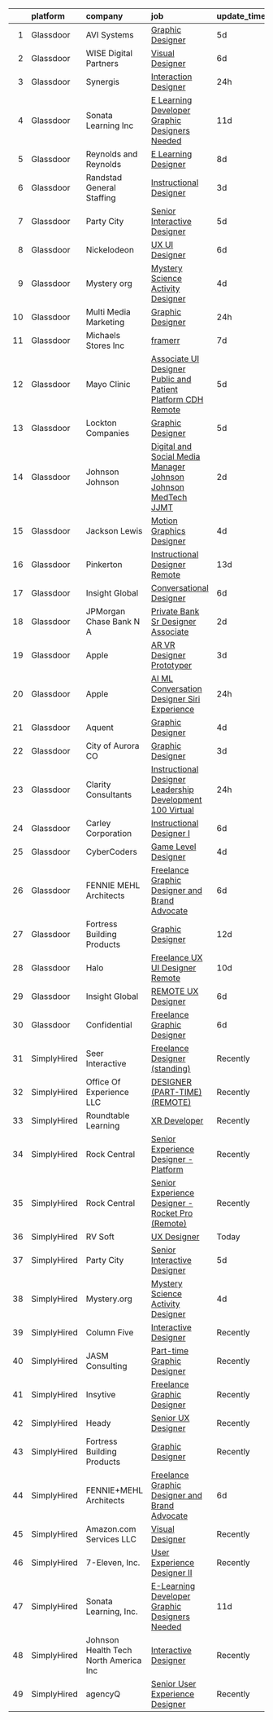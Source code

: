 

|    | platform    | company                               | job                                                                                                                                                                                                                                                                                                                                                                                                                                                                                                                                                                                                                                                                                                                                                                                                                                                                                                                                                                                                                                                                                                                                                                                                                                                                                                                                                                              | update_time   | location             |
|---:|:------------|:--------------------------------------|:---------------------------------------------------------------------------------------------------------------------------------------------------------------------------------------------------------------------------------------------------------------------------------------------------------------------------------------------------------------------------------------------------------------------------------------------------------------------------------------------------------------------------------------------------------------------------------------------------------------------------------------------------------------------------------------------------------------------------------------------------------------------------------------------------------------------------------------------------------------------------------------------------------------------------------------------------------------------------------------------------------------------------------------------------------------------------------------------------------------------------------------------------------------------------------------------------------------------------------------------------------------------------------------------------------------------------------------------------------------------------------|:--------------|:---------------------|
|  1 | Glassdoor   | AVI Systems                           | [Graphic Designer](https://www.glassdoor.com/partner/jobListing.htm?pos=124&ao=1136043&s=58&guid=000001813cec2e90a13bb21d3a9599c8&src=GD_JOB_AD&t=SR&vt=w&cs=1_05829cec&cb=1654584520850&jobListingId=1007910419700&jrtk=3-0-1g4ueoblvr174801-1g4ueobmdgsq6800-d030ec40bb1ca68d-)                                                                                                                                                                                                                                                                                                                                                                                                                                                                                                                                                                                                                                                                                                                                                                                                                                                                                                                                                                                                                                                                                                | 5d            | Remote               |
|  2 | Glassdoor   | WISE Digital Partners                 | [Visual Designer](https://www.glassdoor.com/partner/jobListing.htm?pos=129&ao=1136043&s=58&guid=000001813cec2e90a13bb21d3a9599c8&src=GD_JOB_AD&t=SR&vt=w&ea=1&cs=1_b5bdda79&cb=1654584520851&jobListingId=1007905260768&jrtk=3-0-1g4ueoblvr174801-1g4ueobmdgsq6800-3c37b858ffb069c6-)                                                                                                                                                                                                                                                                                                                                                                                                                                                                                                                                                                                                                                                                                                                                                                                                                                                                                                                                                                                                                                                                                            | 6d            | Remote               |
|  3 | Glassdoor   | Synergis                              | [Interaction Designer](https://www.glassdoor.com/partner/jobListing.htm?pos=109&ao=1110586&s=58&guid=000001813cec2e90a13bb21d3a9599c8&src=GD_JOB_AD&t=SR&vt=w&ea=1&cs=1_833cabbf&cb=1654584520849&jobListingId=1007920658385&cpc=3DB599BF2F4828F0&jrtk=3-0-1g4ueoblvr174801-1g4ueobmdgsq6800-c282ccde4a1f87c1--6NYlbfkN0DW_ZuMbP_m-EQUZBg93ahRtEkkdXdviKhoJnsIHoZm_Bzf5R8b_260hvBh4tWqlvgQJAmsYclmzTrHdJm7Rf5KQ9Rh5s5cfEkwcGlIR3UVbiyhkRyjyjMqIhtk8x7pSwGyuSvfShbMzLL1w_ueGVpDMpfyqCaZxo_XSbgab-_ysaNln2uUiHPhwD2Ph_TnAKW_yMfmg9-J3ivCb1K8tsjD3leWiptcuKNLIGrbiWQ0IK_ougcltDeTMdu8S8fSIgsPnrCuFaL2hH2ePUA6pP0jXtb4jGPj7TKPA07eHx2wssORNivsni-LrALyEDqHOfIdZW1DeooyrvGt3IrxZSsbu761DcxqeEJphFsNITzcCxlUyDF0gN29Mb3d0fT-pdxa-4yJTRBcGalCVSy3YjN34VHnnorjZhIHulB-I1iMPozYc9KY17lqb0uJB0NaYHO09MQdc-f_qorLDIH_jUI1mLf0TehcbKeVuXnfCo-VsOvmS4qxRXMq1S_K1KIxhOpk2W1jZtDM-A%3D%3D)                                                                                                                                                                                                                                                                                                                                                                                                                                                                                                      | 24h           | Remote               |
|  4 | Glassdoor   | Sonata Learning  Inc                  | [E Learning Developer Graphic Designers Needed](https://www.glassdoor.com/partner/jobListing.htm?pos=115&ao=1136043&s=58&guid=000001813cec2e90a13bb21d3a9599c8&src=GD_JOB_AD&t=SR&vt=w&ea=1&cs=1_48a6dc2a&cb=1654584520849&jobListingId=1007894756360&jrtk=3-0-1g4ueoblvr174801-1g4ueobmdgsq6800-3850526d8ceb3346-)                                                                                                                                                                                                                                                                                                                                                                                                                                                                                                                                                                                                                                                                                                                                                                                                                                                                                                                                                                                                                                                              | 11d           | Remote               |
|  5 | Glassdoor   | Reynolds and Reynolds                 | [E Learning Designer](https://www.glassdoor.com/partner/jobListing.htm?pos=117&ao=1136043&s=58&guid=000001813cec2e90a13bb21d3a9599c8&src=GD_JOB_AD&t=SR&vt=w&cs=1_64c25c3d&cb=1654584520850&jobListingId=1007900552330&jrtk=3-0-1g4ueoblvr174801-1g4ueobmdgsq6800-e96f4445aee680da-)                                                                                                                                                                                                                                                                                                                                                                                                                                                                                                                                                                                                                                                                                                                                                                                                                                                                                                                                                                                                                                                                                             | 8d            | Houston, TX          |
|  6 | Glassdoor   | Randstad General Staffing             | [Instructional Designer](https://www.glassdoor.com/partner/jobListing.htm?pos=110&ao=1110586&s=58&guid=000001813cec2e90a13bb21d3a9599c8&src=GD_JOB_AD&t=SR&vt=w&ea=1&cs=1_3dc244e9&cb=1654584520849&jobListingId=1007917066812&cpc=2CAED5C921A5F994&jrtk=3-0-1g4ueoblvr174801-1g4ueobmdgsq6800-791437f29ce4b121--6NYlbfkN0BP0SNj5t90jkfF5SbRhYc-YYyKnIlIACqwosTKYtJiUOPFcGVraBBNH3PqNVaKMlPjSscG7ARDXxDSnlhlQTQquzaLdv3PkoUFxAWWXEns25B0dF3uL1SdPQDGzZeCRsggNFJ9zosbXUAV38aSrmwAwlf49YE46DIuyznBUx7H9xWQS9FmqrQ-HmfNPtDUMZUekBBwOaYb9JFOGxdkLyR7PmPczQYqhRJxoQEYYUeEkJRr2DRb4RZLngQZzoVcdo43cqklCDjMq01aaNyYHIw9Q4ejipdqb3B8pv80KuJoSoH5J43W5GFj09RUCBaBcSx3CrQTcNavWKEtvouH1hV3S9KEPMtEOz3j7lKWU4WRCvsYrPCvci81LYJYsRve1Yp_MeccyC0XeUm8zg2I1L1tz8WpPFySiaoFhiCcBriFOJzs5g0J3pPe0HerYTr_UbosO7b6uZO3drNyFUsloi3my0KsftRYicxcIAQ3pY340-qt7kHMa7Qn6Z9zZqsLGBO20JtPxVifdoFSjXPk94vHR5WMYMVoNiFhHRmjdunqUxQaCDsz3holB3j2x0JQUe_HP5n62Bdr_8f9-xzysRFuGCYbptx0QqyUdLUL8KanX8bJGssKOFcGfbn4TfTYO0SXro2vgC6k_minwbZkt1hX)                                                                                                                                                                                                                                                                                                                                                                | 3d            | Remote               |
|  7 | Glassdoor   | Party City                            | [Senior Interactive Designer](https://www.glassdoor.com/partner/jobListing.htm?pos=103&ao=1110586&s=58&guid=000001813cec2e90a13bb21d3a9599c8&src=GD_JOB_AD&t=SR&vt=w&ea=1&cs=1_1118e859&cb=1654584520848&jobListingId=1007909529271&cpc=1FDE87803EF93CD3&jrtk=3-0-1g4ueoblvr174801-1g4ueobmdgsq6800-8769dfc360d25208--6NYlbfkN0ALyhAUN4-rMnQis_n0DgkUvmAya-wWUdlU29uRgGT9KIzKCXIeS5itAw0GIAujaTy37iTorclyPI3vPqg1iZ9IXdL5ELBGGCW2AVh8eBw2QmaRPyAXe8ZiSbFo-Gs4IXN-8xSQhkPzltXA4JI3kcRoOU8Zbra8vcPgPYSRCbcID6KdafD0JdlSP0szyyZkvaTwYbs-b0bK9l4kDqC3vYipc1B7g2PnK_Vs6nCW-K-ni62UOXCY2WgDPKW-kz23r7EPxoP0HiKVIhjkjR737VLY64yria_rb1MobdCsXJ6T1w2rHNRqvXttDEc9tyEQAkV2wL9Qr-5w8b_Gr7Zv_R1FW4NtZUB0n7cuOkE1tJ79k4nQeuz6daaRyIenz8UTIJk7AE4NE02NlYA-ROqk3eU-FXjRwJYSY-JNXykmlz7lYea3IQ-0a2tJXgC2tf4tZYlxuCPO_CfjPo9hN1k0hPB5qEssiQgA9HdEP52R3BtorMcLrOq9htNsLQW7jqQxB0sBIiSOlRY2zg%3D%3D)                                                                                                                                                                                                                                                                                                                                                                                                                                                                                               | 5d            | Remote               |
|  8 | Glassdoor   | Nickelodeon                           | [UX UI Designer](https://www.glassdoor.com/partner/jobListing.htm?pos=119&ao=1136043&s=58&guid=000001813cec2e90a13bb21d3a9599c8&src=GD_JOB_AD&t=SR&vt=w&cs=1_2e57c819&cb=1654584520850&jobListingId=1007907625113&jrtk=3-0-1g4ueoblvr174801-1g4ueobmdgsq6800-62681c61c7bc432c-)                                                                                                                                                                                                                                                                                                                                                                                                                                                                                                                                                                                                                                                                                                                                                                                                                                                                                                                                                                                                                                                                                                  | 6d            | New York, NY         |
|  9 | Glassdoor   | Mystery org                           | [Mystery Science Activity Designer](https://www.glassdoor.com/partner/jobListing.htm?pos=114&ao=1136043&s=58&guid=000001813cec2e90a13bb21d3a9599c8&src=GD_JOB_AD&t=SR&vt=w&cs=1_36fc37a0&cb=1654584520849&jobListingId=1007914048856&jrtk=3-0-1g4ueoblvr174801-1g4ueobmdgsq6800-bef984a7a551051b-)                                                                                                                                                                                                                                                                                                                                                                                                                                                                                                                                                                                                                                                                                                                                                                                                                                                                                                                                                                                                                                                                               | 4d            | Remote               |
| 10 | Glassdoor   | Multi Media Marketing                 | [Graphic Designer](https://www.glassdoor.com/partner/jobListing.htm?pos=121&ao=1136043&s=58&guid=000001813cec2e90a13bb21d3a9599c8&src=GD_JOB_AD&t=SR&vt=w&ea=1&cs=1_830bbb27&cb=1654584520850&jobListingId=1007920686892&jrtk=3-0-1g4ueoblvr174801-1g4ueobmdgsq6800-7c7b319c3d27edb5-)                                                                                                                                                                                                                                                                                                                                                                                                                                                                                                                                                                                                                                                                                                                                                                                                                                                                                                                                                                                                                                                                                           | 24h           | Orlando, FL          |
| 11 | Glassdoor   | Michaels Stores  Inc                  | [framerr](https://www.glassdoor.com/partner/jobListing.htm?pos=130&ao=1136043&s=58&guid=000001813cec2e90a13bb21d3a9599c8&src=GD_JOB_AD&t=SR&vt=w&cs=1_2225c482&cb=1654584520851&jobListingId=1007902141895&jrtk=3-0-1g4ueoblvr174801-1g4ueobmdgsq6800-c3e0c7be592bd07d-)                                                                                                                                                                                                                                                                                                                                                                                                                                                                                                                                                                                                                                                                                                                                                                                                                                                                                                                                                                                                                                                                                                         | 7d            | Des Peres, MO        |
| 12 | Glassdoor   | Mayo Clinic                           | [Associate UI Designer   Public and Patient Platform   CDH  Remote](https://www.glassdoor.com/partner/jobListing.htm?pos=118&ao=1136043&s=58&guid=000001813cec2e90a13bb21d3a9599c8&src=GD_JOB_AD&t=SR&vt=w&cs=1_74a9650d&cb=1654584520850&jobListingId=1007909631194&jrtk=3-0-1g4ueoblvr174801-1g4ueobmdgsq6800-8092412370b23259-)                                                                                                                                                                                                                                                                                                                                                                                                                                                                                                                                                                                                                                                                                                                                                                                                                                                                                                                                                                                                                                               | 5d            | Rochester, MN        |
| 13 | Glassdoor   | Lockton Companies                     | [Graphic Designer](https://www.glassdoor.com/partner/jobListing.htm?pos=120&ao=1136043&s=58&guid=000001813cec2e90a13bb21d3a9599c8&src=GD_JOB_AD&t=SR&vt=w&ea=1&cs=1_ed05b3a2&cb=1654584520850&jobListingId=1007910319555&jrtk=3-0-1g4ueoblvr174801-1g4ueobmdgsq6800-08a905fe688eb72c-)                                                                                                                                                                                                                                                                                                                                                                                                                                                                                                                                                                                                                                                                                                                                                                                                                                                                                                                                                                                                                                                                                           | 5d            | Remote               |
| 14 | Glassdoor   | Johnson   Johnson                     | [Digital and Social Media Manager  Johnson   Johnson MedTech  JJMT ](https://www.glassdoor.com/partner/jobListing.htm?pos=125&ao=1136043&s=58&guid=000001813cec2e90a13bb21d3a9599c8&src=GD_JOB_AD&t=SR&vt=w&cs=1_a559199f&cb=1654584520850&jobListingId=1007917517301&jrtk=3-0-1g4ueoblvr174801-1g4ueobmdgsq6800-9fb9c6b8a44d2832-)                                                                                                                                                                                                                                                                                                                                                                                                                                                                                                                                                                                                                                                                                                                                                                                                                                                                                                                                                                                                                                              | 2d            | New York, NY         |
| 15 | Glassdoor   | Jackson Lewis                         | [Motion Graphics Designer](https://www.glassdoor.com/partner/jobListing.htm?pos=126&ao=1136043&s=58&guid=000001813cec2e90a13bb21d3a9599c8&src=GD_JOB_AD&t=SR&vt=w&ea=1&cs=1_bc337367&cb=1654584520850&jobListingId=1007913455070&jrtk=3-0-1g4ueoblvr174801-1g4ueobmdgsq6800-132ef2f3664ba136-)                                                                                                                                                                                                                                                                                                                                                                                                                                                                                                                                                                                                                                                                                                                                                                                                                                                                                                                                                                                                                                                                                   | 4d            | Berkeley Heights, NJ |
| 16 | Glassdoor   | Pinkerton                             | [Instructional Designer  Remote ](https://www.glassdoor.com/partner/jobListing.htm?pos=104&ao=1110586&s=58&guid=000001813cec2e90a13bb21d3a9599c8&src=GD_JOB_AD&t=SR&vt=w&cs=1_47d90da9&cb=1654584520847&jobListingId=1007890718547&cpc=AC285F3A3ECA6BB0&jrtk=3-0-1g4ueoblvr174801-1g4ueobmdgsq6800-fe6a22d033b9ac05--6NYlbfkN0DEMI6QzMzxi0DD_pMYXICmFoJq-H5LrGXX8bv2zgXFdjxvhNogYZCFzXGj-zNuDRxHoF_Bt1VYN52DVKsSQctlLdwDVnpBk5_SQbD2TLixuSQxH7xyGknGsrPFg1PUvYVwIuWl4RUqDBgmLUjoobMYFjODVUMlQwjFbAQC0nkIH71_QZ9DXD2uiQARXgSyx5G7SIIgC2F1AExDlL7CoDHxWOKre3cbhfhmZEUOGwfJkoqJDthxS3YBLyeX4jOOApKwXCCojB0sXSweWboB0Pvy2_HZhll5D6NjK5BtdwX9SSd3AWOVBxvqy-PTdpdtt2gUmy5Hw1zBexEUR6uEP0zO1J7TxCOe-xa5Wt4Gn_uGlmcrGwmbd0uapRO5Pk6oekfblpeiq8_Ib6n-X0Zydy1aTHh54uPa57w3Vz6fSQgY4T6rRUCdyVR1KYQC1sfnw07b4zAWNEF4oowKP3UjugvuNoIrVmyhuRjA4bhMlxPrioOtmvOD13qiQ_Y6_YHVJacYmGzAcpHRFkuMGsALDNzAHSNuiWas16o%3D)                                                                                                                                                                                                                                                                                                                                                                                                                                                                              | 13d           | Remote               |
| 17 | Glassdoor   | Insight Global                        | [Conversational Designer](https://www.glassdoor.com/partner/jobListing.htm?pos=112&ao=1110586&s=58&guid=000001813cec2e90a13bb21d3a9599c8&src=GD_JOB_AD&t=SR&vt=w&ea=1&cs=1_b2cfa13e&cb=1654584520849&jobListingId=1007906260878&cpc=3BA4CE39D5B5DEF5&jrtk=3-0-1g4ueoblvr174801-1g4ueobmdgsq6800-56a5fb67762dbe2d--6NYlbfkN0BKkHZu3wF05EeDimN_p6sYpKCMArvwa95YdH7UpkaBCiPadoOw6FI3wGz6Ok-pEcvG-VNxKzu92EQKvOd7yAuQCbagbus3vzKwzBGF-PIfvqBmRFg7AhhC_v-r-6GrSFeaJIXixPl99vjKVFkUk15m5sXVPti_IZxJNSG6P9eZ77Ay5nUrMa1RJg2KFrbc2Z7T8SFMBqptpT7W7jWVfq2De5webQALaC2T82WNlA0RF354LxIvka-YLrTYeqtGFii6ct2Uv4XsOc2SatJ03tV6m621kisO_4ZvyjRm7lS2afgpIrQ9ubW9hmRKN6n6hoORqHjIIbDKws_Uu8j50-J_4MuL7gHFGtZXqTkj1EIkzG7geT6psV0HCdyeWk091rDtOi_-aQdbATpsGWcf0xLqhy4UfcEHgtIsMct9XrUH-Sa243eU5NWU3MVI9dHciohJtONk2KiLOQgNHS-HKbbfCqFhuyReoiJUYisfdqDGZgR8FTzHqoJAd2t-Pnx0ICeb1JjV3azNsA%3D%3D)                                                                                                                                                                                                                                                                                                                                                                                                                                                                                                   | 6d            | Remote               |
| 18 | Glassdoor   | JPMorgan Chase Bank  N A              | [Private Bank   Sr  Designer   Associate](https://www.glassdoor.com/partner/jobListing.htm?pos=128&ao=1136043&s=58&guid=000001813cec2e90a13bb21d3a9599c8&src=GD_JOB_AD&t=SR&vt=w&cs=1_bff7c3b2&cb=1654584520851&jobListingId=1007917441383&jrtk=3-0-1g4ueoblvr174801-1g4ueobmdgsq6800-617d0ebf1ab07acb-)                                                                                                                                                                                                                                                                                                                                                                                                                                                                                                                                                                                                                                                                                                                                                                                                                                                                                                                                                                                                                                                                         | 2d            | New York, NY         |
| 19 | Glassdoor   | Apple                                 | [AR VR Designer Prototyper](https://www.glassdoor.com/partner/jobListing.htm?pos=105&ao=1110586&s=58&guid=000001813cec2e90a13bb21d3a9599c8&src=GD_JOB_AD&t=SR&vt=w&cs=1_8b206fbb&cb=1654584520848&jobListingId=1007915319929&cpc=8795CF9063CD573D&jrtk=3-0-1g4ueoblvr174801-1g4ueobmdgsq6800-8668d5ec6cc0ea0b--6NYlbfkN0BvKrLyj5gPmtZO9T8euul8TCxuuKNOtzRJOomxnwSEodTz2Bc-sPZl29JElYHfcoTFRXX83chj2vXR0i3t6po1p6fZ6QfqkDk60vuTxuN3AQIbR1CZev3gjDvQoUoLVPFwBDL9R4-33DBdSYiEkT6ZlYEvu1jqgmAe-lXeHhx3p-p8sKkZ498Wzz6xFYS1H9-nCBUf2R_xDc3FRRlGnyOFlnZqVvfVfQdAHjpf-6znHOoon_7cTIlkG8Q3MFYZKbJdI2zbEdZjumqQtA5irhPlpyaty2LO0Kup6_fuYNO7nyn4GPghaEBkpMFN3HFHdLR6riVfEtNzP_zzNq9YOue8JC841tNDyIEoO4w8fBFo6SQG1DJDF-qJehyYoUqRSvq-DMgVr7rAqaMosKJpshmFlZiKgoTwtv8gqFtf1J8uESiTpAwfbOdkJzBoylPSE2hqWLCSmJdFPCBf6rXRq5pEX8eCyoBJIy6ezR0XHa2bZO-_RTJJfTqZD2hTNs_a4eKFasb6H56BTcZMbumV9ZgoW4Yms06X6a453YGF3jdCrGb6l9NnZ4Rjgeqoef2wLGLSEzOaLypQnz9KqH_Dywxlz4szQN1HUsptyvr6_FFiJMsEh8cFZDx_cbrjLh6BM4jvSnG-727ymVhIz87Vv66VoTKqrpq786Bk2aBamebzn-mUJR_wIjA9RHQvRmHf6taSgX9UzGxu8cyxcXLRQIlZ8CLQtHTHsQ5hwwMiDCfydqutTtfS1cJF6MBdFWd-4w3HnRgpZRQ8oCxc3kc_n-JgSCWnwWZ79xum8ys7dK7McPcdltlEwKC7B2jO7UYWCVLTMzvY15F9BQU3NkVbpRBPNFF8Jd2wQpZ3FqkoJTvoc0SizjzTxBL_BZRFbt6_psgCv0q04acLfWNAB9AiG3QfheM3pAHEWACNVanSjJHAgLweaSOeClx4RY4Mnq3yktQ%3D)                                                    | 3d            | Culver City, CA      |
| 20 | Glassdoor   | Apple                                 | [AI ML Conversation Designer  Siri Experience](https://www.glassdoor.com/partner/jobListing.htm?pos=106&ao=1110586&s=58&guid=000001813cec2e90a13bb21d3a9599c8&src=GD_JOB_AD&t=SR&vt=w&cs=1_f8ce6203&cb=1654584520848&jobListingId=1007920183814&cpc=8795CF9063CD573D&jrtk=3-0-1g4ueoblvr174801-1g4ueobmdgsq6800-37537d8ea6d1c81c--6NYlbfkN0BvKrLyj5gPmtZO9T8euul8TCxuuKNOtzRJOomxnwSEodTz2Bc-sPZl1dBMH13w-jOASdoVBKnBNzBc3BRVznX-SK5jQ9rPq3d2bl4Yyolna5jpfgJK7iPCobEs_zPmHEoYfMM57dhcEsDYLkDlBANENO6myIgGh0R2usdl30ZCX5R0Hp2ze60qCS2jSmg_9buluLQfvESlA-TEM5k6l2QRj0jJ5FVWUNup2IQTKJXz2rlYoUzLKOPw3NJZNO-RnP8y4lz6ZWMtfSJHWeOge5y4gR1Dxynd_IbOmG-jOmbwLWC2_3JJEk9k0QNfUW81oUskIbmy12HYjcfU5842vZ0AmASaoZQDtE7OiISbiHzvJOL4XlixG3gFQBWFbG7cX_zJ6qdjLPHbEz2Rd8Ep0hPAwAli8eTptGY5kYfYtZ4y7cBmxaUzwUUNRhPRgneUVY68ABUXNqy9_bWr6a-uDnB8YeTaZBpDpjdSa-iZ1eBcVUl6iN1QehvzbJ_GVCIiwn9vmK4EHgbq0E-adC235GfHaN2XHhwxd4lBbtZf8xICE0X7pQbuSy-qPdymBgPgtqeImnMM9OfOThujFcOaW5bglbTA1DAzm6bGulWtfhEKV4SOFIUEcVVD2Y1Q4KKJBJTYS1nRfAS-pP0Q_yG41amla2meP4sTlPRNNMUQDtCUgj5E8gZOqP_r0Gad0Co41H3E8A6qBdJPLzKDHGimyBbXr0Gt9qdjudn24l_WblgFWsM7-Qe3IU9ok4JKgV88pJd9TD1FnwK3Qk4WoU9XkQ7OSfmoZQxrTNSICGIUHtUWCmKeoun5ZKV4Dri254ZkJS2V5t4xIYfwKG8lY77FQoNqPIvDIE6oLD4zYHDiWl2FoXA2vKKzde7V8ysFpsJMfbXiC6xIL0UfDihXD-aaxTVq6fjl4sFxjPL9MiE7upuOFL9b1hXmPnvjkTMJfVKzH5waOWdSkAIjQUMR5RPRFedEYI7mVFL2WIk%3D) | 24h           | Seattle, WA          |
| 21 | Glassdoor   | Aquent                                | [Graphic Designer](https://www.glassdoor.com/partner/jobListing.htm?pos=107&ao=1110586&s=58&guid=000001813cec2e90a13bb21d3a9599c8&src=GD_JOB_AD&t=SR&vt=w&cs=1_0f5bbb66&cb=1654584520848&jobListingId=1007913723414&cpc=FD1C1DA32C38CFA7&jrtk=3-0-1g4ueoblvr174801-1g4ueobmdgsq6800-2a439be635ef1c4a--6NYlbfkN0DMrcEu7yrtATojKJA7cEzGQ3FdRGWLh0CZQInL4ECGI9gD0Wolx9R2v-Aex0-GK076c4u4wvKPf8HR1GWULyhEUo4Tlex082KQlMk_gIK9S-9HbFztSrw_uAEa7Kl8YIfOEZG_OiiRs9gg7JB_I-dRpAuFSIsmk6HciPlg0uhgKxA1cnIkdED_HQu0ucvBTo5Vx48gtAyyOmu2pWAwMMfATuNaCuwTqlSPXDZs3tCm2jPxzyKj4yb1bs6Mtmxks6DYsxW8hzGm1cdhA56dCHSMQuHEyT4InLd5NwschV_UHIbh7NW8lYGzpiDq8c1bMfUkT3wnOp4NqegYgEwwPyqQXVZJ55wtrXulSbWK78c2NfgQdB3vyIvG4LxvJzEaLutngnWPmCYY3yktdubuJGyD9HveYYNzSnn31zG7abb3pLDwbOQ_Rz-9sQQvpUpLydAVJVGRay7r_g%3D%3D)                                                                                                                                                                                                                                                                                                                                                                                                                                                                                                                                                                               | 4d            | Washington, DC       |
| 22 | Glassdoor   | City of Aurora  CO                    | [Graphic Designer](https://www.glassdoor.com/partner/jobListing.htm?pos=122&ao=1136043&s=58&guid=000001813cec2e90a13bb21d3a9599c8&src=GD_JOB_AD&t=SR&vt=w&cs=1_f8dcc5e0&cb=1654584520850&jobListingId=1007916538187&jrtk=3-0-1g4ueoblvr174801-1g4ueobmdgsq6800-7be276ce526d1837-)                                                                                                                                                                                                                                                                                                                                                                                                                                                                                                                                                                                                                                                                                                                                                                                                                                                                                                                                                                                                                                                                                                | 3d            | Aurora, CO           |
| 23 | Glassdoor   | Clarity Consultants                   | [Instructional Designer Leadership Development  100  Virtual](https://www.glassdoor.com/partner/jobListing.htm?pos=127&ao=1136043&s=58&guid=000001813cec2e90a13bb21d3a9599c8&src=GD_JOB_AD&t=SR&vt=w&cs=1_e9dec321&cb=1654584520850&jobListingId=1007920858005&jrtk=3-0-1g4ueoblvr174801-1g4ueobmdgsq6800-f46d852c920bb1a0-)                                                                                                                                                                                                                                                                                                                                                                                                                                                                                                                                                                                                                                                                                                                                                                                                                                                                                                                                                                                                                                                     | 24h           | Campbell, CA         |
| 24 | Glassdoor   | Carley Corporation                    | [Instructional Designer I](https://www.glassdoor.com/partner/jobListing.htm?pos=113&ao=1136043&s=58&guid=000001813cec2e90a13bb21d3a9599c8&src=GD_JOB_AD&t=SR&vt=w&cs=1_242a16fb&cb=1654584520849&jobListingId=1007906196830&jrtk=3-0-1g4ueoblvr174801-1g4ueobmdgsq6800-5935dd8c0b82d46b-)                                                                                                                                                                                                                                                                                                                                                                                                                                                                                                                                                                                                                                                                                                                                                                                                                                                                                                                                                                                                                                                                                        | 6d            | Remote               |
| 25 | Glassdoor   | CyberCoders                           | [Game Level Designer](https://www.glassdoor.com/partner/jobListing.htm?pos=108&ao=1110586&s=58&guid=000001813cec2e90a13bb21d3a9599c8&src=GD_JOB_AD&t=SR&vt=w&ea=1&cs=1_d80cb1b9&cb=1654584520848&jobListingId=1007913999166&cpc=FD1C1DA32C38CFA7&jrtk=3-0-1g4ueoblvr174801-1g4ueobmdgsq6800-1785ad463f339d08--6NYlbfkN0CpFJQzrgRR8WqXWK1qKKEqALWJw739KlKqr2H-MSI4eoBlI4EFrmor2FYZMP3muM3eatKUmUk47fG2glTtH-plDvPWQzmcrA9tQEc5jQFAZ4QdvB2KJr4-Dua4OnO45HmueKin7uqKXlt8TyEgxtG-J6AU-OgorpA9lyzue1UDcdWi-YH0Gc04xbjY2dv8_pH6R8EVQfkp044B79JOv1SjzPkcWa7Ov5PYa6dkMaaJbcUG2psIJujKn_lD58Txvypx6tAtT6MDaDbozYT65g1AopWqw_pXmji5O2psYXiY5wKyq7Ii7r--00El_aEEZ6o-cve5cPa2TcOhJbbW5-EpV__6oBE-WCtOzolS4UNrAV6HXNXlHJBJcagU6dmJyUWb9-ajSh7qFCwufmpfP5V2fCbd7MfiIQjEeCP2lYfNvMk5mfFLFiWPXve7aFS31XH3VTqHkgAjpkt_qLcWghw3XoqvtwzyhrilmgHXW8Obpzjb_XBPfCDTqJSzsJiNBzGPaqVJ7-3pl5npVD3gXz_xT4jX0Wd-z8bLDZEmEQBlZFrUgvxGrSA4zZHz9vfch3domGodjHtxKrerMo1qtYdTeAOxH5VvbieTkFTIO0FiZ7XrCpaJiODxz2PDnmDJyzsqiw70g5dMXc2B-w3tPu6hmi6f1DZZCp2VYJXIJR7x3hbaJIC1cY-E4f-RpoxBjIMJRpxqxkdGS_X_M2D6N8fFW95X0J-ENrNMxCEYgRq5IJfj-ExjCKfw949T1QyPrbTeQxwD9nlGpVlRiLnQ6i1R3vAbMsdjW7yDySHHkFvaarPxC9ZAQI2DwQtxy2ptPZqm_OUz5steZgloMZxApFCflyloWCx2LCeXMMWJTdTWIpTEt6fTr8vEnjbuFIyxoPVqwaDbkvakBeNzriHgwoKq6tl7CHRCrVkdVvguM1GY2M-F8PuWwbLgsHDoyzjn5S5odRTBWYVij0wIY2becDbR-Sz7o__W8EO3a3-cYPc5bA%3D%3D)       | 4d            | Dallas, TX           |
| 26 | Glassdoor   | FENNIE MEHL Architects                | [Freelance Graphic Designer and Brand Advocate](https://www.glassdoor.com/partner/jobListing.htm?pos=102&ao=1110586&s=58&guid=000001813cec2e90a13bb21d3a9599c8&src=GD_JOB_AD&t=SR&vt=w&ea=1&cs=1_2bdb448e&cb=1654584520848&jobListingId=1007905966163&cpc=2CAED5C921A5F994&jrtk=3-0-1g4ueoblvr174801-1g4ueobmdgsq6800-003ba351f1dcb63e--6NYlbfkN0BG1QWpzEe2U3QA6Vqi_sjmYLnL8UwDHOnvXMvQ4BPtGbvMljWF5gVU5_RMG5pVvERma6uIN-MpxqkUhFukZ4vNRes7jdVyWOADuawNGmeBJnAqSCDmmO39KoweiRYWQT4BEB8Htc9ANfSiAJIK1VkPXbz5mYM_WZfjaoddtL36X0oZjMoqadeuX_9C8PqgiiV2cZHt7_79EpMQEnGVg8G56JI_D7Iem1iEB8J6XeIKNG9-LAcFYoNlviZS7HbWoaYSYQgRhDCUzhGtkB1o38BpCRWHXqepGYoP085rYnUBb-J3DHLEP6LO6-s0fEtcnW7Ju0KNNSzUG4cFHr62LYqX45NiytPxmsOkx8yrdNN-BEPebfyNRmI0tz6Rxajx8NIwaVyONahBwt1p8NPblsbxzqY1i16edrQLvRmUGTjvASjbIwH4p5oe-IeEWxlKukOLSDHPcRzkPWuXCnvs_51UKhueczBDL-1Uy5rjVIXHOaMnkxrmBhqhSHSponoYVlKWSjGMgT6yIzsLpT8WnUe9)                                                                                                                                                                                                                                                                                                                                                                                                                                                                         | 6d            | Remote               |
| 27 | Glassdoor   | Fortress Building Products            | [Graphic Designer](https://www.glassdoor.com/partner/jobListing.htm?pos=123&ao=1136043&s=58&guid=000001813cec2e90a13bb21d3a9599c8&src=GD_JOB_AD&t=SR&vt=w&cs=1_0e520e8e&cb=1654584520850&jobListingId=1007892620368&jrtk=3-0-1g4ueoblvr174801-1g4ueobmdgsq6800-ee46695a8071d69c-)                                                                                                                                                                                                                                                                                                                                                                                                                                                                                                                                                                                                                                                                                                                                                                                                                                                                                                                                                                                                                                                                                                | 12d           | Garland, TX          |
| 28 | Glassdoor   | Halo                                  | [Freelance UX UI Designer  Remote ](https://www.glassdoor.com/partner/jobListing.htm?pos=116&ao=1136043&s=58&guid=000001813cec2e90a13bb21d3a9599c8&src=GD_JOB_AD&t=SR&vt=w&cs=1_831e804f&cb=1654584520849&jobListingId=1007898771732&jrtk=3-0-1g4ueoblvr174801-1g4ueobmdgsq6800-aff68833c903062d-)                                                                                                                                                                                                                                                                                                                                                                                                                                                                                                                                                                                                                                                                                                                                                                                                                                                                                                                                                                                                                                                                               | 10d           | Remote               |
| 29 | Glassdoor   | Insight Global                        | [REMOTE UX Designer](https://www.glassdoor.com/partner/jobListing.htm?pos=111&ao=1110586&s=58&guid=000001813cec2e90a13bb21d3a9599c8&src=GD_JOB_AD&t=SR&vt=w&ea=1&cs=1_48b69dec&cb=1654584520849&jobListingId=1007906319362&cpc=8795CF9063CD573D&jrtk=3-0-1g4ueoblvr174801-1g4ueobmdgsq6800-77b5944694da72be--6NYlbfkN0BKkHZu3wF05EeDimN_p6sYpKCMArvwa95YdH7UpkaBCiPadoOw6FI3wGz6Ok-pEcump2Y7yI2DCQjC7ZBuL0VuP3kRPi4vfprgP0Lw_8LJ6K0krxHDKqSw90byP9qjWAm_442uY7C4RwjHQIaR7PdFCw43ml8Kj9sB5jmlAwxPN9CQreIxo-CO-77TbDMuHS8hUgOlU3VfpxhNJXNGyTeR3XXgdCYCR27JtDq-TpjhD2Lq0PKNO-V-6h06vTC4QlRzBuoZYjlVYKfFY1IN4MsFnGl4LU7aw6bwFHPQkKTmKAO-CG71AM3kjYezNg_qUjYND241kKxCw_AYBhUdlLIKfmcUYfCr2pGazbNfJCgxwIDsV9ijwl-0YdJv1pZdSbfJvlV5bott4ucnohK6kkLN5hH9rkVxmegNoscs6a1QAstVNXqdgZhqgk91hr5n5q4TFZEGeP7o35OKtKvxJSaq8TvUiTUjU7UZ2_mL6TRDCqKVpkI4DhxRuqTmsZGs-gs%3D)                                                                                                                                                                                                                                                                                                                                                                                                                                                                                                                      | 6d            | Remote               |
| 30 | Glassdoor   | Confidential                          | [Freelance Graphic Designer](https://www.glassdoor.com/partner/jobListing.htm?pos=101&ao=1110586&s=58&guid=000001813cec2e90a13bb21d3a9599c8&src=GD_JOB_AD&t=SR&vt=w&ea=1&cs=1_d6983c5a&cb=1654584520847&jobListingId=1007907463958&cpc=9908D8D4413DBB8A&jrtk=3-0-1g4ueoblvr174801-1g4ueobmdgsq6800-aa998eb2b6ff81f1--6NYlbfkN0AXmc0ozA-ng38EaH65ErDf9X50qwqtw0EVv_aWSftMb4XYgkFokbHaBTL4PC5j-dByB5D07M8KP08yY-yhkVOnSMav7WhqH6rF2ddrUKfninvf5CXgjVsSNwUCdOhuHss6vcsobFZm4LAk56zy_uh_8ht9OuX6D7z3LeuEWOhmKnV_d9Z7aP8L6Xij2sw1D5JwUdNnJgwA2RLVu58QIssv6Y2OygYzEpc2MYmm9rXEef7GqSBdrU-l9XPwjYYVjDPRN7WOKlB8W0Exiumazp0XlhIVTkkNrrf_PjXcuBkNrfLvosorRWa3JiJ3he0arQVdyFPsckXJFqDOQc0-pgIbszkBQrrBprUW8b-1A3RMMn2LLvkCh7_F4cwEpMNOJrtVyK4nOUerJ0thJ_dAWUhKqNxaIkKFSWS1jUZGq643I7I-gDR_I--OKdRnZrlIewWguPpac7du5Hb-fQcZ7yAvedNDTxxO7A2uMvuQ212WwSebSLkIWC8LQ93m8EfFZcM%3D)                                                                                                                                                                                                                                                                                                                                                                                                                                                                                                              | 6d            | Remote               |
| 31 | SimplyHired | Seer Interactive                      | [Freelance Designer (standing)](https://www.simplyhired.com/job/OMrLjGqiVjB4HSOHNcPsGMBE7asrChjuptiioyzCf3fMQCzg3HR7Qw?q=interactive+designer)                                                                                                                                                                                                                                                                                                                                                                                                                                                                                                                                                                                                                                                                                                                                                                                                                                                                                                                                                                                                                                                                                                                                                                                                                                   | Recently      | Remote +1 location   |
| 32 | SimplyHired | Office Of Experience LLC              | [DESIGNER (PART-TIME) (REMOTE)](https://www.simplyhired.com/job/yUtNm7aP5k7lf3a27Q4KIbyvuM9A7WQE2tgKPjPrP4xRwKfFS33ECw?q=interactive+designer)                                                                                                                                                                                                                                                                                                                                                                                                                                                                                                                                                                                                                                                                                                                                                                                                                                                                                                                                                                                                                                                                                                                                                                                                                                   | Recently      | Chicago, IL          |
| 33 | SimplyHired | Roundtable Learning                   | [XR Developer](https://www.simplyhired.com/job/qvFIadB82qmPKcwbS-Su0yZRi4ORLl-D343HzeTnEbsndyKhfpbK4Q?q=interactive+designer)                                                                                                                                                                                                                                                                                                                                                                                                                                                                                                                                                                                                                                                                                                                                                                                                                                                                                                                                                                                                                                                                                                                                                                                                                                                    | Recently      | Chagrin Falls, OH    |
| 34 | SimplyHired | Rock Central                          | [Senior Experience Designer - Platform](https://www.simplyhired.com/job/alolWizv0W4qiWg_sx4PQc0K3PlY3ygKtI2QISrytGkJECpv345yYw?q=interactive+designer)                                                                                                                                                                                                                                                                                                                                                                                                                                                                                                                                                                                                                                                                                                                                                                                                                                                                                                                                                                                                                                                                                                                                                                                                                           | Recently      | Detroit, MI          |
| 35 | SimplyHired | Rock Central                          | [Senior Experience Designer - Rocket Pro (Remote)](https://www.simplyhired.com/job/WFOQFrw2mphynW-NsIpy91iE8xWR5Lm0fNy65Uhq_2M__KiA2xz0ow?q=interactive+designer)                                                                                                                                                                                                                                                                                                                                                                                                                                                                                                                                                                                                                                                                                                                                                                                                                                                                                                                                                                                                                                                                                                                                                                                                                | Recently      | Detroit, MI          |
| 36 | SimplyHired | RV Soft                               | [UX Designer](https://www.simplyhired.com/job/RsyWHYPurluM5vddrI-WTZW0PaK-hlYnvI6P5qbKGzTXRlI7OXND9Q?q=interactive+designer)                                                                                                                                                                                                                                                                                                                                                                                                                                                                                                                                                                                                                                                                                                                                                                                                                                                                                                                                                                                                                                                                                                                                                                                                                                                     | Today         | Remote               |
| 37 | SimplyHired | Party City                            | [Senior Interactive Designer](https://www.simplyhired.com/job/UzwM2xMu075-3zZfj99x_VjNLzxp2oLDQe6QXzHUQrKnyYM27iBkkQ?q=interactive+designer)                                                                                                                                                                                                                                                                                                                                                                                                                                                                                                                                                                                                                                                                                                                                                                                                                                                                                                                                                                                                                                                                                                                                                                                                                                     | 5d            | Remote               |
| 38 | SimplyHired | Mystery.org                           | [Mystery Science Activity Designer](https://www.simplyhired.com/job/kuEItjfIgh-eycejQeQSzZ6qrrAGBmkH5GklFoGz22_dm5l6_EodYA?q=interactive+designer)                                                                                                                                                                                                                                                                                                                                                                                                                                                                                                                                                                                                                                                                                                                                                                                                                                                                                                                                                                                                                                                                                                                                                                                                                               | 4d            | Remote               |
| 39 | SimplyHired | Column Five                           | [Interactive Designer](https://www.simplyhired.com/job/TPYOi10-CdXy3l4ikINHDJdbDmMimRfz_3W4HCBNJppbX8uaztnzTA?q=interactive+designer)                                                                                                                                                                                                                                                                                                                                                                                                                                                                                                                                                                                                                                                                                                                                                                                                                                                                                                                                                                                                                                                                                                                                                                                                                                            | Recently      | Remote               |
| 40 | SimplyHired | JASM Consulting                       | [Part-time Graphic Designer](https://www.simplyhired.com/job/hYscH_2gRPxg6QfUcpscVkFLmUMxtcqkG61NQRya9wB7OS7Ke2ysDg?q=interactive+designer)                                                                                                                                                                                                                                                                                                                                                                                                                                                                                                                                                                                                                                                                                                                                                                                                                                                                                                                                                                                                                                                                                                                                                                                                                                      | Recently      | Ocean City, NJ       |
| 41 | SimplyHired | Insytive                              | [Freelance Graphic Designer](https://www.simplyhired.com/job/n0OripE-PckRlxkJxrOE2mEr9j9h1x-nkx2-OiK6HDT9Q0R3h3_aNw?q=interactive+designer)                                                                                                                                                                                                                                                                                                                                                                                                                                                                                                                                                                                                                                                                                                                                                                                                                                                                                                                                                                                                                                                                                                                                                                                                                                      | Recently      | Remote               |
| 42 | SimplyHired | Heady                                 | [Senior UX Designer](https://www.simplyhired.com/job/0Tt6vPHX7vZ9rSBz_30W0zuKM8I_NTJyx8LIKpsgyj5fKXvoNZbs-w?q=interactive+designer)                                                                                                                                                                                                                                                                                                                                                                                                                                                                                                                                                                                                                                                                                                                                                                                                                                                                                                                                                                                                                                                                                                                                                                                                                                              | Recently      | Brooklyn, NY         |
| 43 | SimplyHired | Fortress Building Products            | [Graphic Designer](https://www.simplyhired.com/job/sIU9VwdaeoinSUAQuLoZ_CU1IEMDY5xnkZ52AgOqqQF3GXrHuxGAEA?q=interactive+designer)                                                                                                                                                                                                                                                                                                                                                                                                                                                                                                                                                                                                                                                                                                                                                                                                                                                                                                                                                                                                                                                                                                                                                                                                                                                | Recently      | Remote +1 location   |
| 44 | SimplyHired | FENNIE+MEHL Architects                | [Freelance Graphic Designer and Brand Advocate](https://www.simplyhired.com/job/G-_o1ypzG-a07ZSViYfKQorTXB_1Ma1ucnz4XZHXVGUEuC8zpvJyPg?q=interactive+designer)                                                                                                                                                                                                                                                                                                                                                                                                                                                                                                                                                                                                                                                                                                                                                                                                                                                                                                                                                                                                                                                                                                                                                                                                                   | 6d            | Remote               |
| 45 | SimplyHired | Amazon.com Services LLC               | [Visual Designer](https://www.simplyhired.com/job/07csdT2C5wUC0BjRkvFLfN-A2TKuc9tkdRnFlCKVrN7nw2oJdE55kw?q=interactive+designer)                                                                                                                                                                                                                                                                                                                                                                                                                                                                                                                                                                                                                                                                                                                                                                                                                                                                                                                                                                                                                                                                                                                                                                                                                                                 | Recently      | Remote +1 location   |
| 46 | SimplyHired | 7-Eleven, Inc.                        | [User Experience Designer II](https://www.simplyhired.com/job/KqXvTyS1P4tNBijJ1mnyZA1p2JhojehdwJj5EvcSX8xAVOET4zeiEw?q=interactive+designer)                                                                                                                                                                                                                                                                                                                                                                                                                                                                                                                                                                                                                                                                                                                                                                                                                                                                                                                                                                                                                                                                                                                                                                                                                                     | Recently      | Irving, TX           |
| 47 | SimplyHired | Sonata Learning, Inc.                 | [E-Learning Developer Graphic Designers Needed](https://www.simplyhired.com/job/TeOp_OrT6WJHKtS9nJO2bEVOdUxqEykGbF3qqn-283MwEQytUgS1IA?q=interactive+designer)                                                                                                                                                                                                                                                                                                                                                                                                                                                                                                                                                                                                                                                                                                                                                                                                                                                                                                                                                                                                                                                                                                                                                                                                                   | 11d           | Remote               |
| 48 | SimplyHired | Johnson Health Tech North America Inc | [Interactive Designer](https://www.simplyhired.com/job/A9f942aI6ZY1QrXHe6XU7r3_L6pI5_P_hufpqV-Bw2R0lFtI3MlUqg?q=interactive+designer)                                                                                                                                                                                                                                                                                                                                                                                                                                                                                                                                                                                                                                                                                                                                                                                                                                                                                                                                                                                                                                                                                                                                                                                                                                            | Recently      | Cottage Grove, WI    |
| 49 | SimplyHired | agencyQ                               | [Senior User Experience Designer](https://www.simplyhired.com/job/cIDtvicOoH53aMYEP0Ljm-akwv5PTKqGSpFWDKdyocaD4666RjrRkA?q=interactive+designer)                                                                                                                                                                                                                                                                                                                                                                                                                                                                                                                                                                                                                                                                                                                                                                                                                                                                                                                                                                                                                                                                                                                                                                                                                                 | Recently      | Bethesda, MD         |